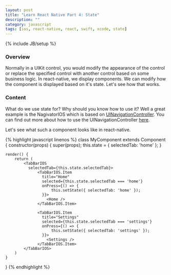 ```yaml
---
layout: post
title: "Learn React Native Part 4: State"
description: ""
category: javascript
tags: [ios, react-native, react, swift, xcode, state]
---
```

{% include JB/setup %}

<!-- Overview -->
<h3>Overview</h3>

Normally in a UIKit control, you would modify the appearance of the control or replace the specified control with another control based on some business logic. In react-native, we display components. We can modify how the component is displayed based on it's state. Let's see how that works.

<!-- Content -->
<h3>Content</h3>

What do we use state for? Why should you know how to use it? Well a great example is the NagivatorIOS which is based on [UINavigationController](https://developer.apple.com/library/ios/documentation/UIKit/Reference/UINavigationController_Class/). You can find out more about how to use the UINavigationController [here](https://developer.apple.com/library/prerelease/ios/referencelibrary/GettingStarted/DevelopiOSAppsSwift/Lesson8.html).

Let's see what such a component looks like in react-native. 

<!-- Code _______________________________________-->
{% highlight javascript linenos %}
class MyComponent extends Component {
    constructor(props) {
        super(props);
        this.state = {
            selectedTab: 'home'
        };
    }

    render() {
        return (
            <TabBarIOS
              selectedTab={this.state.selectedTab}>
                  <TabBarIOS.Item
                    title="Home"
                    selected={this.state.selectedTab === 'home'}
                    onPress={() => {
                        this.setState({ selectedTab: 'home' });
                    }}>
                      <Home />
                  </TabBarIOS.Item>

                  <TabBarIOS.Item
                    title="Settings"
                    selected={this.state.selectedTab === 'settings'}
                    onPress={() => {
                        this.setState({ selectedTab: 'settings' });
                    }}>
                      <Settings />
                  </TabBarIOS.Item>
            </TabBarIOS>
        )
    }
}
{% endhighlight %}
<!-- /Code ^^^^^^^^^^^^^^^^^^^^^^^^^^^^^^^^^^^^^^-->

